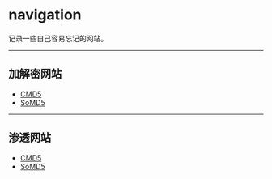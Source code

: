 # navigation
记录一些自己容易忘记的网站。

---
## 加解密网站
* [CMD5](https://www.cmd5.com/)
* [SoMD5](https://www.somd5.com/)

---
## 渗透网站
* [CMD5](https://www.cmd5.com/)
* [SoMD5](https://www.somd5.com/)
